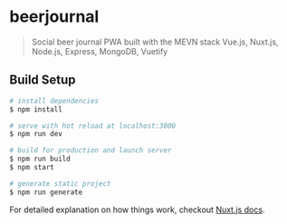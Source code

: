 # beerjournal

> Social beer journal PWA built with the MEVN stack
> Vue.js, Nuxt.js, Node.js, Express, MongoDB, Vuetify

## Build Setup

``` bash
# install dependencies
$ npm install

# serve with hot reload at localhost:3000
$ npm run dev

# build for production and launch server
$ npm run build
$ npm start

# generate static project
$ npm run generate
```

For detailed explanation on how things work, checkout [Nuxt.js docs](https://nuxtjs.org).
